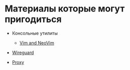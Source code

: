 # Материалы которые могут пригодиться

-   Консольные утилиты
    -   [Vim and NeoVim](<vim and nvim>)

-   [Wireguard](./wireguard)
-   [Proxy](./proxy)
